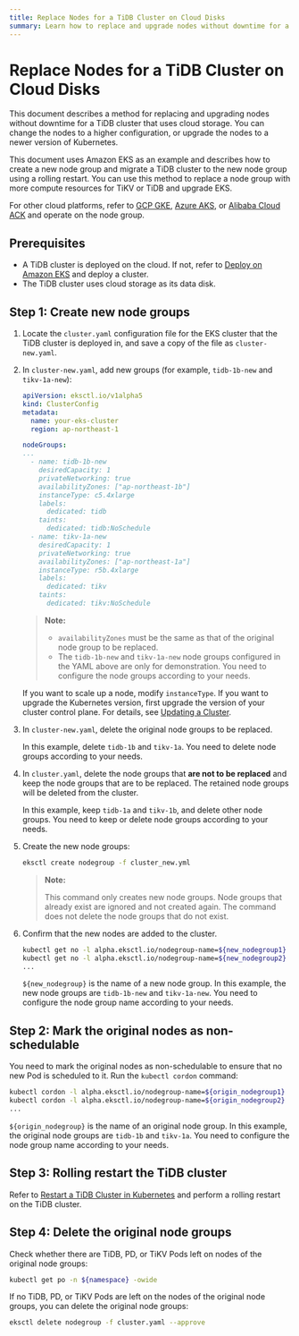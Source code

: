 ```yaml
---
title: Replace Nodes for a TiDB Cluster on Cloud Disks
summary: Learn how to replace and upgrade nodes without downtime for a TiDB cluster that uses cloud storage.
---
```


# Replace Nodes for a TiDB Cluster on Cloud Disks

This document describes a method for replacing and upgrading nodes without downtime for a TiDB cluster that uses cloud storage. You can change the nodes to a higher configuration, or upgrade the nodes to a newer version of Kubernetes.

This document uses Amazon EKS as an example and describes how to create a new node group and migrate a TiDB cluster to the new node group using a rolling restart. You can use this method to replace a node group with more compute resources for TiKV or TiDB and upgrade EKS.

For other cloud platforms, refer to [GCP GKE](deploy-on-gcp-gke.md), [Azure AKS](deploy-on-azure-aks.md), or [Alibaba Cloud ACK](deploy-on-alibaba-cloud.md) and operate on the node group.

## Prerequisites

- A TiDB cluster is deployed on the cloud. If not, refer to [Deploy on Amazon EKS](deploy-on-aws-eks.md) and deploy a cluster.
- The TiDB cluster uses cloud storage as its data disk.

## Step 1: Create new node groups

1. Locate the `cluster.yaml` configuration file for the EKS cluster that the TiDB cluster is deployed in, and save a copy of the file as `cluster-new.yaml`.

2. In `cluster-new.yaml`, add new groups (for example, `tidb-1b-new` and `tikv-1a-new`):

    ```yaml
    apiVersion: eksctl.io/v1alpha5
    kind: ClusterConfig
    metadata:
      name: your-eks-cluster
      region: ap-northeast-1

    nodeGroups:
    ...
      - name: tidb-1b-new
        desiredCapacity: 1
        privateNetworking: true
        availabilityZones: ["ap-northeast-1b"]
        instanceType: c5.4xlarge
        labels:
          dedicated: tidb
        taints:
          dedicated: tidb:NoSchedule
      - name: tikv-1a-new
        desiredCapacity: 1
        privateNetworking: true
        availabilityZones: ["ap-northeast-1a"]
        instanceType: r5b.4xlarge
        labels:
          dedicated: tikv
        taints:
          dedicated: tikv:NoSchedule
    ```

    > **Note:**
    >
    > * `availabilityZones` must be the same as that of the original node group to be replaced.
    > * The `tidb-1b-new` and `tikv-1a-new` node groups configured in the YAML above are only for demonstration. You need to configure the node groups according to your needs.

    If you want to scale up a node, modify `instanceType`. If you want to upgrade the Kubernetes version, first upgrade the version of your cluster control plane. For details, see [Updating a Cluster](https://docs.aws.amazon.com/eks/latest/userguide/update-cluster.html).

3. In `cluster-new.yaml`, delete the original node groups to be replaced.

    In this example, delete `tidb-1b` and `tikv-1a`. You need to delete node groups according to your needs.

4. In `cluster.yaml`, delete the node groups that **are not to be replaced** and keep the node groups that are to be replaced. The retained node groups will be deleted from the cluster.

    In this example, keep `tidb-1a` and `tikv-1b`, and delete other node groups. You need to keep or delete node groups according to your needs.

5. Create the new node groups:

    
    ```bash
    eksctl create nodegroup -f cluster_new.yml
    ```

    > **Note:**
    >
    > This command only creates new node groups. Node groups that already exist are ignored and not created again. The command does not delete the node groups that do not exist.

6. Confirm that the new nodes are added to the cluster.

    
    ```bash
    kubectl get no -l alpha.eksctl.io/nodegroup-name=${new_nodegroup1}
    kubectl get no -l alpha.eksctl.io/nodegroup-name=${new_nodegroup2}
    ...
    ```

   `${new_nodegroup}` is the name of a new node group. In this example, the new node groups are `tidb-1b-new` and `tikv-1a-new`. You need to configure the node group name according to your needs.

## Step 2: Mark the original nodes as non-schedulable

You need to mark the original nodes as non-schedulable to ensure that no new Pod is scheduled to it. Run the `kubectl cordon` command:


```bash
kubectl cordon -l alpha.eksctl.io/nodegroup-name=${origin_nodegroup1}
kubectl cordon -l alpha.eksctl.io/nodegroup-name=${origin_nodegroup2}
...
```

`${origin_nodegroup}` is the name of an original node group. In this example, the original node groups are `tidb-1b` and `tikv-1a`. You need to configure the node group name according to your needs.

## Step 3: Rolling restart the TiDB cluster

Refer to [Restart a TiDB Cluster in Kubernetes](restart-a-tidb-cluster.md#perform-a-graceful-rolling-restart-to-all-pods-in-a-component) and perform a rolling restart on the TiDB cluster.

## Step 4: Delete the original node groups

Check whether there are TiDB, PD, or TiKV Pods left on nodes of the original node groups:


```bash
kubectl get po -n ${namespace} -owide
```

If no TiDB, PD, or TiKV Pods are left on the nodes of the original node groups, you can delete the original node groups:


```bash
eksctl delete nodegroup -f cluster.yaml --approve
```
